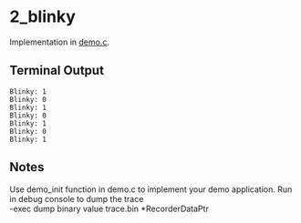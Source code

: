 # 2_blinky

Implementation in [demo.c](./demo.c).

## Terminal Output
```
Blinky: 1
Blinky: 0
Blinky: 1
Blinky: 0
Blinky: 1
Blinky: 0
Blinky: 1
```
## Notes
Use demo_init function in demo.c to implement your demo application.
Run in debug console to dump the trace  
-exec dump binary value trace.bin *RecorderDataPtr